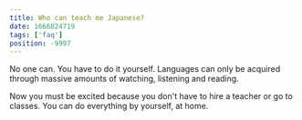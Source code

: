```yaml
---
title: Who can teach me Japanese?
date: 1666824719
tags: ['faq']
position: -9997
---
```


No one can.
You have to do it yourself.
Languages can only be acquired through massive amounts of watching, listening and reading.

Now you must be excited because you don't have to hire a teacher or go to classes.
You can do everything by yourself, at home.
